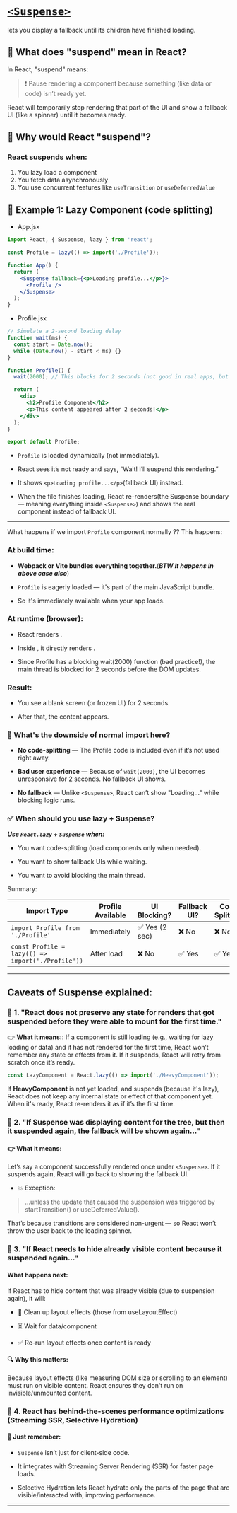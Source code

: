 # [`<Suspense>`](https://react.dev/reference/react/Suspense)
 lets you display a fallback until its children have finished loading.


## 🚧 What does "suspend" mean in React?
In React, "suspend" means:
> ❗ Pause rendering a component because something (like data or code) isn’t ready yet.

React will temporarily stop rendering that part of the UI and show a fallback UI (like a spinner) until it becomes ready.



## 🔁 Why would React "suspend"?
### React suspends when:
1. You lazy load a component
2. You fetch data asynchronously
3. You use concurrent features like `useTransition` or `useDeferredValue`


## 🔸 Example 1: Lazy Component (code splitting)

- App.jsx
```jsx
import React, { Suspense, lazy } from 'react';

const Profile = lazy(() => import('./Profile'));

function App() {
  return (
    <Suspense fallback={<p>Loading profile...</p>}>
      <Profile />
    </Suspense>
  );
}
```

- Profile.jsx
```jsx
// Simulate a 2-second loading delay
function wait(ms) {
  const start = Date.now();
  while (Date.now() - start < ms) {}
}

function Profile() {
  wait(2000); // This blocks for 2 seconds (not good in real apps, but fine for demo)

  return (
    <div>
      <h2>Profile Component</h2>
      <p>This content appeared after 2 seconds!</p>
    </div>
  );
}

export default Profile;
```

- `Profile` is loaded dynamically (not immediately).

- React sees it’s not ready and says, “Wait! I’ll suspend this rendering.”

- It shows `<p>Loading profile...</p>`(fallback UI) instead.

- When the file finishes loading, React re-renders(the Suspense boundary — meaning everything inside `<Suspense>`) and shows the real component instead of fallback UI.

---

What happens if we import `Profile` component normally ??
This happens: 
### At build time:

- **Webpack or Vite bundles everything together.**(***BTW it happens in above case also***)

- `Profile` is eagerly loaded — it's part of the main JavaScript bundle.

- So it's immediately available when your app loads.

### At runtime (browser):

- React renders <App />.

- Inside <App />, it directly renders <Profile />.

- Since Profile has a blocking wait(2000) function (bad practice!), the main thread is blocked for 2 seconds before the DOM updates.

### Result:

- You see a blank screen (or frozen UI) for 2 seconds.

- After that, the <Profile /> content appears.


### 🚫 What's the downside of normal import here?
- **No code-splitting** — The Profile code is included even if it’s not used right away.

- **Bad user experience** — Because of `wait(2000)`, the UI becomes unresponsive for 2 seconds. No fallback UI shows.

- **No fallback** — Unlike `<Suspense>`, React can’t show "Loading..." while blocking logic runs.

### ✅ When should you use lazy + Suspense?

***Use `React.lazy` + `Suspense` when:***

- You want code-splitting (load components only when needed).

- You want to show fallback UIs while waiting.

- You want to avoid blocking the main thread.

Summary:

| Import Type                                       | Profile Available | UI Blocking?  | Fallback UI? | Code Splitting |
| ------------------------------------------------- | ----------------- | ------------- | ------------ | -------------- |
| `import Profile from './Profile'`                 | Immediately       | ✅ Yes (2 sec) | ❌ No         | ❌ No           |
| `const Profile = lazy(() => import('./Profile'))` | After load        | ❌ No          | ✅ Yes        | ✅ Yes          |


---

## Caveats of Suspense explained:

### 🔷 1. "React does not preserve any state for renders that got suspended before they were able to mount for the first time."

👉 **What it means:**:
If a component is still loading (e.g., waiting for lazy loading or data) and it has not rendered for the first time, React won’t remember any state or effects from it. If it suspends, React will retry from scratch once it’s ready.

```jsx
const LazyComponent = React.lazy(() => import('./HeavyComponent'));
```

If **HeavyComponent** is not yet loaded, and suspends (because it's lazy), React does not keep any internal state or effect of that component yet. When it's ready, React re-renders it as if it’s the first time.



### 🔷 2. "If Suspense was displaying content for the tree, but then it suspended again, the fallback will be shown again..."   

#### 👉 What it means:
Let’s say a component successfully rendered once under `<Suspense>`. If it suspends again, React will go back to showing the fallback UI.

- 💥 Exception:
> ...unless the update that caused the suspension was triggered by startTransition() or useDeferredValue().

That’s because transitions are considered non-urgent — so React won’t throw the user back to the loading spinner.

### 🔷 3. "If React needs to hide already visible content because it suspended again..."

#### What happens next:
If React has to hide content that was already visible (due to suspension again), it will:

- 🔄 Clean up layout effects (those from useLayoutEffect)

- ⏳ Wait for data/component

- ✅ Re-run layout effects once content is ready

#### 🔍 Why this matters:
Because layout effects (like measuring DOM size or scrolling to an element) must run on visible content. React ensures they don't run on invisible/unmounted content.

### 🔷 4. React has behind-the-scenes performance optimizations (Streaming SSR, Selective Hydration)

#### 🧠 Just remember:
- `Suspense` isn’t just for client-side code.

- It integrates with Streaming Server Rendering (SSR) for faster page loads.

- Selective Hydration lets React hydrate only the parts of the page that are visible/interacted with, improving performance.


----